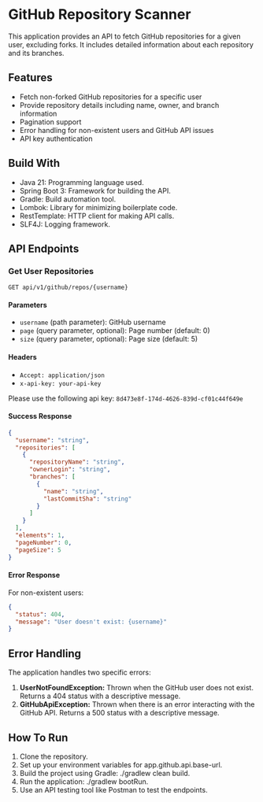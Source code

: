 # GitHub Repository Scanner

This application provides an API to fetch GitHub repositories for a given user, excluding forks. It includes detailed information about each repository and its branches.

## Features

- Fetch non-forked GitHub repositories for a specific user
- Provide repository details including name, owner, and branch information
- Pagination support
- Error handling for non-existent users and GitHub API issues
- API key authentication

## Build With
- Java 21: Programming language used.
- Spring Boot 3: Framework for building the API.
- Gradle: Build automation tool.
- Lombok: Library for minimizing boilerplate code.
- RestTemplate: HTTP client for making API calls.
- SLF4J: Logging framework.

## API Endpoints

### Get User Repositories

`GET api/v1/github/repos/{username}`

#### Parameters

- `username` (path parameter): GitHub username
- `page` (query parameter, optional): Page number (default: 0)
- `size` (query parameter, optional): Page size (default: 5)

#### Headers

- `Accept: application/json`
- `x-api-key: your-api-key`

Please use the following api key: `8d473e8f-174d-4626-839d-cf01c44f649e`

#### Success Response

```json
{
  "username": "string",
  "repositories": [
    {
      "repositoryName": "string",
      "ownerLogin": "string",
      "branches": [
        {
          "name": "string",
          "lastCommitSha": "string"
        }
      ]
    }
  ],
  "elements": 1,
  "pageNumber": 0,
  "pageSize": 5
}
````

#### Error Response
For non-existent users:

```json
{
  "status": 404,
  "message": "User doesn't exist: {username}"
}
````

## Error Handling

The application handles two specific errors:
1. **UserNotFoundException:** Thrown when the GitHub user does not exist. Returns a 404 status with a descriptive message.
2. **GitHubApiException:** Thrown when there is an error interacting with the GitHub API. Returns a 500 status with a descriptive message.

## How To Run

1. Clone the repository.
2. Set up your environment variables for app.github.api.base-url.
3. Build the project using Gradle: ./gradlew clean build.
4. Run the application: ./gradlew bootRun.
5. Use an API testing tool like Postman to test the endpoints.